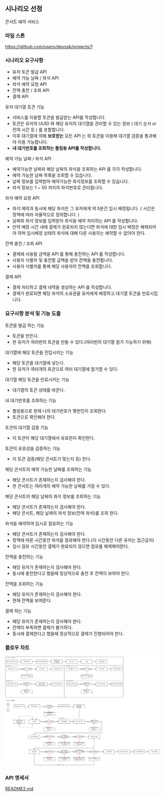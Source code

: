 ## 시나리오 선정
콘서트 예약 서비스

### 마일 스톤
https://github.com/users/devssk/projects/1


### 시나리오 요구사항
- 유저 토큰 발급 API
- 예약 가능 날짜 / 좌석 API
- 좌석 예약 요청 API
- 잔액 충전 / 조회 API
- 결제 API

유저 대기열 토큰 기능
- 서비스를 이용할 토큰을 발급받는 API를 작성합니다.
- 토큰은 유저의 UUID 와 해당 유저의 대기열을 관리할 수 있는 정보
  ( 대기 순서 or 잔여 시간 등 ) 를 포함합니다.
- 이후 대기열에 의해 **보호받는** 모든 API 는 위 토큰을 이용해 대기열 검증을 통과해야 이용 가능합니다.
- **내 대기번호를 조회하는 폴링용 API를 작성합니다.**

예약 가능 날짜 / 좌석 API
- 예약가능한 날짜와 해당 날짜의 좌석을 조회하는 API 를 각각 작성합니다.
- 예약 가능한 날짜 목록을 조회할 수 있습니다.
- 날짜 정보를 입력받아 예약가능한 좌석정보를 조회할 수 있습니다.
- 좌석 정보는 1 ~ 50 까지의 좌석번호로 관리됩니다.

좌석 예약 요청 API
- 좌석 예약과 동시에 해당 좌석은 그 유저에게 약 5분간 임시 배정됩니다. ( 시간은 정책에 따라 자율적으로 정의합니다. )
- 날짜와 좌석 정보를 입력받아 좌석을 예약 처리하는 API 를 작성합니다.
- 만약 배정 시간 내에 결제가 완료되지 않는다면 좌석에 대한 임시 배정은 해제되어야 하며
  임시배정 상태의 좌석에 대해 다른 사용자는 예약할 수 없어야 한다.

잔액 충전 / 조회 API
- 결제에 사용될 금액을 API 를 통해 충전하는 API 를 작성합니다.
- 사용자 식별자 및 충전할 금액을 받아 잔액을 충전합니다.
- 사용자 식별자를 통해 해당 사용자의 잔액을 조회합니다.

결제 API
- 결제 처리하고 결제 내역을 생성하는 API 를 작성합니다.
- 결제가 완료되면 해당 좌석의 소유권을 유저에게
  배정하고 대기열 토큰을 만료시킵니다.

### 요구사항 분석 및 기능 도출

토큰을 발급 하는 기능
- 토큰을 만든다.
- 한 유저가 여러번의 토큰을 만들 수 있다.(여러번의 대기열 참가 가능하기 위해)

대기열에 해당 토큰을 진입시키는 기능
- 해당 토큰을 대기열에 넣는다.
- 한 유저가 여러개의 토큰으로 여러 대기열에 참가할 수 있다.

대기열 해당 토큰을 만료시키는 기능
- 대기열의 토큰 상태를 바꾼다.

내 대기번호를 조회하는 기능
- 폴링용으로 현재 나의 대기번호가 몇번인지 조회한다.
- 토큰으로 확인해야 한다.

토큰의 대기열 검증 기능
- 이 토큰이 해당 대기열에서 유효한지 확인한다.

토큰의 유효성을 검증하는 기능
- 이 토큰 검증(해당 콘서트가 맞는지 등) 한다.

해당 콘서트의 예약 가능한 날짜를 조회하는 기능
- 해당 콘서트가 존재하는지 검사해야 한다.
- 한 콘서트는 여러개의 예약 가능한 날짜를 가질 수 있다.

해당 콘서트의 해당 날짜의 좌석 정보를 조회하는 기능
- 해당 콘서트가 존재하는지 검사해야 한다.
- 해당 콘서트, 해당 날짜의 좌석 정보(잔여 좌석)를 조회 한다.

좌석을 예약하여 임시로 점유하는 기능
- 해당 콘서트가 존재하는지 검사해야 한다.
- 정책에 따른 시간동안 좌석을 점유해야 한다.(이 시간동안 다른 유저는 접근금지)
- 임시 점유 시간동안 결제가 완료되지 않으면 점유를 해제해야한다.

잔액을 충전하는 기능
- 해당 유저가 존재하는지 검사해야 한다.
- 동시에 충전한다고 했을때 정상적으로 충전 후 잔액이 보여야 한다.

잔액을 조회하는 기능
- 해당 유저가 존재하는지 검사해야 한다.
- 현재 잔액을 보여준다.

결제 하는 기능
- 해당 유저가 존재하는지 검사해야 한다.
- 잔액이 부족하면 결제가 불가하다.
- 동시에 결제한다고 했을때 정상적으로 결제가 진행되어야 한다.

### 플로우 차트
![img1.png](img/img1.png)

### API 명세서
[README2.md](README2.md)